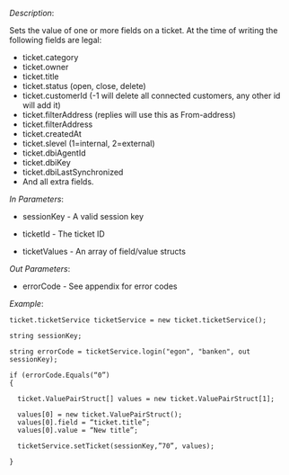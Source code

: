 <properties date="2016-06-24"
SortOrder="177"
/>

*Description*:                                                    

Sets the value of one or more fields on a ticket. At the time of writing the following fields are legal:
* ticket.category
* ticket.owner
* ticket.title
* ticket.status (open, close, delete)
* ticket.customerId (-1 will delete all connected customers, any other id will add it)
* ticket.filterAddress (replies will use this as From-address)
* ticket.filterAddress
* ticket.createdAt
* ticket.slevel (1=internal, 2=external)
* ticket.dbiAgentId
* ticket.dbiKey
* ticket.dbiLastSynchronized
* And all extra fields.

 

                  

*In Parameters*:

* sessionKey      - A valid session key

* ticketId           - The ticket ID

* ticketValues    - An array of field/value structs

 

*Out Parameters*:

* errorCode  - See appendix for error codes


*Example*:
```
ticket.ticketService ticketService = new ticket.ticketService();

string sessionKey;

string errorCode = ticketService.login("egon", "banken", out sessionKey);

if (errorCode.Equals(“0”)
{

  ticket.ValuePairStruct[] values = new ticket.ValuePairStruct[1];

  values[0] = new ticket.ValuePairStruct();
  values[0].field = “ticket.title”;
  values[0].value = “New title”;

  ticketService.setTicket(sessionKey,”70”, values);

}
```